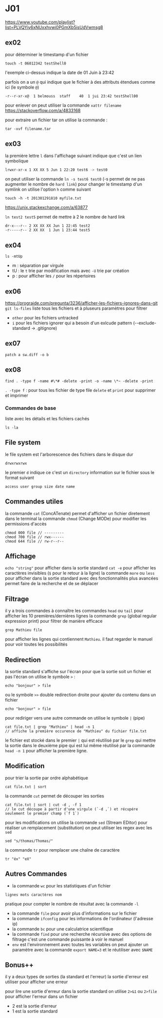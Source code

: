 # J01
https://www.youtube.com/playlist?list=PLVQYiy6xNUxxhvwi0PGmXb5isUdVwmsg8

## ex02
pour déterminer le timestamp d'un fichier
```
touch -t 06012342 testShell0
```
l'exemple ci-dessus indique la date de 01 Juin à 23:42

parfois on a un `@` qui indique que le fichier à des attributs étendues comme ici (le symbole `@`)
```shell
-r--r-xr-x@  1 belmouss  staff    40  1 jui 23:42 testShell00
```
pour enlever on peut utiliser la commande `xattr filename`
https://stackoverflow.com/a/4833168

pour extraire un fichier tar on utilise la commande :
```
tar -xvf filename.tar
```

## ex03
la première lettre `l` dans l'affichage suivant indique que c'est un lien symbolique
```bash
lrwxr-xr-x 1 XX XX 5 Jun 1 22:20 test6 -> test0
```
on peut utiliser la commande `ln -s test6 test0` (-s permet de ne pas augmenter le nombre de `hard link`)
pour changer le timestamp d'un symlink on utilise l'option `h` comme suivant
```
touch -h -t 201301291810 myfile.txt
```
https://unix.stackexchange.com/a/63877

`ln test2 test5` permet de mettre à 2 le nombre de hard link
```
dr-x---r-- 2 XX XX XX Jun 1 22:45 test2
-r-----r-- 2 XX XX  1 Jun 1 23:44 test5
```

## ex04
```
ls -mtUp
```
- m : séparation par virgule
- tU : le `t` trie par modification mais avec `-U` trie par création
- p : pour afficher les `/` pour les répertoires


## ex06
https://prograide.com/pregunta/3236/afficher-les-fichiers-ignores-dans-git
`git ls-files` liste tous les fichiers et à pluseurs paramètres pour filtrer
- `other` pour les fichiers untracked
- `i` pour les fichiers ignorer qui a besoin d'un exlcude pattern (--exclude-standard -> .gitignore)

## ex07
```
patch a sw.diff -o b
```

## ex08
```
find . -type f -name #\*# -delete -print -o -name \*~ -delete -print
```
`. -type f` : pour tous les fichier de type file
`delete` et `print` pour supprimer et imprimer

### Commandes de base
liste avec les détails et les fichiers cachés
```
ls -la
```

## File system
le file system est l'arborescence des fichiers dans le disque dur
```
drwxrwxrwx
```
le premier `d` indique ce c'est un `directory` 
information sur le fichier sous le format suivant
```
access user group size date name
```

## Commandes utiles
la commande `cat` (ConcATenate) permet d'afficher un fichier diretement dans le terminal
la commande `chmod` (Change MODe) pour modifier les permissions d'accès
```
chmod 000 file // ---------
chmod 700 file // rwx------
chmod 644 file // rw-r--r--
```

## Affichage
`echo "string"` pour afficher dans la sortie standard
`cat -e` pour afficher les caractères invisibles (`$` pour le retour à la ligne)
la commande `more` ou `less` pour afficher dans la sortie standard avec des fonctionnalités plus avancées
permet faire de la recherche et de se déplacer

## Filtrage
il y a trois commandes à connaître
les commandes `head` ou `tail` pour afficher les 10 premières/dernières lignes
la commande `grep` (global regular expression print) pour filtrer de manière efficace
```
grep Mathieu file
```
pour afficher les lignes qui contiennent `Mathieu`.
il faut regarder le manuel pour voir toutes les possibilités

## Redirection
la sortie standard s'affiche sur l'écran
pour que la sortie soit un fichier et pas l'écran on utilise le symbole `>` :
```
echo "bonjour" > file
```
ou le symbole `>>` double redirection droite pour ajouter du contenu dans un fichier
```
echo "bonjour" > file
```
pour rediriger vers une autre commande on utilise le symbole `|` (pipe)
```
cat file.txt | grep "Mathieu" | head -n 1
// affiche la première occurence de "Mathieu" du fichier file.txt
```
le fichier est stocké dans le premier `|` qui est réutilisé par le `grep` qui mettre la sortie dans le deuxième pipe qui est lui même réutilisé par la commande `head -n 1` pour afficher la première ligne.

## Modification
pour trier la sortie par ordre alphabétique
```
cat file.txt | sort
```

la commande `cut` permet de découper les sorties
```
cat file.txt | sort | cut -d , -f 1
// le cut découpe à partir d'une virgule (`-d ,`) et récupére seulement le premier champ (`f 1`)
```

pour les modifications on utilise la commande `sed` (Stream EDitor)
pour réaliser un remplacement (substitution)
on peut utiliser les regex avec les `sed`
```
sed "s/thomas/Thomas/"
```

la commande `tr` pour remplacer une chaîne de caractère
```
tr "éx" "eX"
```

## Autres Commandes
- la commande `wc` pour les statistiques d'un fichier
```
lignes mots caractères nom
```
pratique pour compter le nombre de résultat avec la commande `-l`
- la commande `file` pour avoir plus d'informations sur le fichier
- la commande `ifconfig` pour les informations de l'ordinateur (l'adresse ip)
- la commande `bc` pour une calculatrice scientifique
- la commande `find` pour une recherche récursive avec des options de filtrage
c'est une commande puissante à voir le manuel
- `env` est l'environnement avec toutes les variables
on peut ajouter un paramètre avec la commande `export NAME=3` et le réutiliser avec `$NAME`

## Bonus++
il y a deux types de sorties (la standard et l'erreur)
la sortie d'erreur est utiliser pour afficher une erreur

pour lire une sortie d'erreur dans la sortie standard on utilise `2>&1` ou `2>file` pour afficher l'erreur dans un fichier
- 2 est la sortie d'erreur
- 1 est la sortie standard